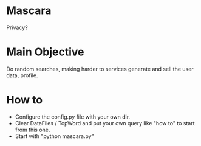 # Mascara
Privacy?

# Main Objective
Do random searches, making harder to services generate and sell the user data, profile.

# How to
- Configure the config.py file with your own dir.
- Clear DataFiles / TopWord and put your own query like "how to" to start from this one.
- Start with "python mascara.py"
